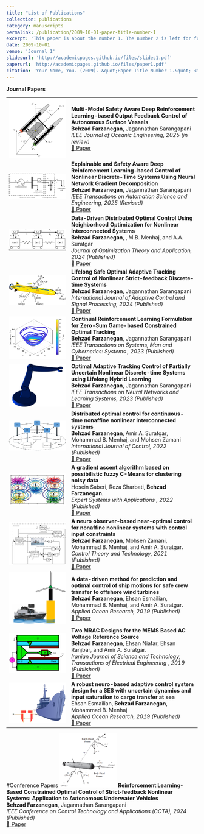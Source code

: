 ```yaml
---
title: "List of Publications"
collection: publications
category: manuscripts
permalink: /publication/2009-10-01-paper-title-number-1
excerpt: 'This paper is about the number 1. The number 2 is left for future work.'
date: 2009-10-01
venue: 'Journal 1'
slidesurl: 'http://academicpages.github.io/files/slides1.pdf'
paperurl: 'http://academicpages.github.io/files/paper1.pdf'
citation: 'Your Name, You. (2009). &quot;Paper Title Number 1.&quot; <i>Journal 1</i>. 1(1).'
---
```


**Journal Papers**
<table>
<tr>
<td width="150">
    <img src="/images/USV.png" width="150">
</td>
<td>
    <strong>Multi-Model Safety Aware Deep Reinforcement Learning-based Output Feedback Control of Autonomous Surface Vessels</strong>  
    <br>
    <strong>Behzad Farzanegan</strong>, Jagannathan Sarangapani  
    <br>
    <em>IEEE Journal of Oceanic Engineering, 2025 (in review)</em>  
    <br>
    <a href="#">📄 Paper</a>
</td>
</tr>
<!--                                        -->

<tr>
<td width="150">
    <img src="/images/SPS.png" width="150">
</td>
<td>
    <strong>Explainable and Safety Aware Deep Reinforcement Learning-based Control of Nonlinear Discrete-Time Systems Using Neural Network Gradient Decomposition</strong>  
    <br>
    <strong>Behzad Farzanegan</strong>, Jagannathan Sarangapani  
    <br>
    <em>IEEE Transactions on Automation Science and Engineering, 2025 (Revised)</em>  
    <br>
    <a href="#">📄 Paper</a>
</td>
</tr>
<!--                                        -->

<tr>
<td width="150">
    <img src="/images/carts.png" width="150">
</td>
<td>
    <strong>Data-Driven Distributed Optimal Control Using Neighborhood Optimization for Nonlinear Interconnected Systems</strong>  
    <br>
    <strong>Behzad Farzanegan</strong>, , M.B. Menhaj, and A.A. Suratgar  
    <br>
    <em>Journal of Optimization Theory and Application, 2024 (Published)</em>  
    <br>
    <a href="https://link.springer.com/article/10.1007/s10957-024-02543-x">📄 Paper</a>
</td>
</tr>
<!--                                        -->

<tr>
<td width="150">
    <img src="/images/AUV.png" width="150">
</td>
<td>
    <strong>Lifelong Safe Optimal Adaptive Tracking Control of Nonlinear Strict-feedback Discrete-time Systems </strong>  
    <br>
      <strong>Behzad Farzanegan</strong>, Jagannathan Sarangapani   
    <br>
    <em>International Journal of Adaptive Control and Signal Processing, 2024 (Published)</em>  
    <br>
    <a href="https://onlinelibrary.wiley.com/doi/10.1002/acs.3950?af=R">📄 Paper</a>
</td>
</tr>
<!-- ======================================== -->

<tr>
<td width="150">
    <img src="/images/fig5_b.png" width="150">
</td>
<td>
    <strong>Continual Reinforcement Learning Formulation for Zero-Sum Game-based Constrained Optimal Tracking </strong>  
    <br>
      <strong>Behzad Farzanegan</strong>, Jagannathan Sarangapani   
    <br>
    <em>IEEE Transactions on Systems, Man and Cybernetics: Systems , 2023 (Published)</em>  
    <br>
    <a href="https://ieeexplore.ieee.org/document/10220228">📄 Paper</a>
</td>
</tr>
<!-- ======================================== -->

<tr>
<td width="150">
    <img src="/images/twolink.png" width="150">
</td>
<td>
    <strong>Optimal Adaptive Tracking Control of Partially Uncertain Nonlinear Discrete-time Systems using Lifelong Hybrid Learning  </strong>  
    <br>
      <strong>Behzad Farzanegan</strong>, Jagannathan Sarangapani   
    <br>
    <em>IEEE Transactions on Neural Networks and Learning Systems, 2023 (Published)</em>  
    <br>
    <a href="https://ieeexplore.ieee.org/document/10227732">📄 Paper</a>
</td>
</tr>
<!-- ======================================== -->

<tr>
<td width="150">
    <img src="/images/Distributed.png" width="150">
</td>
<td>
    <strong>Distributed optimal control for continuous-time nonaffine nonlinear interconnected systems </strong>  
    <br>
      <strong>Behzad Farzanegan</strong>, Amir A. Suratgar, Mohammad B. Menhaj, and Mohsen Zamani   
    <br>
    <em>International Journal of Control, 2022 (Published)</em>  
    <br>
    <a href="https://www.tandfonline.com/doi/abs/10.1080/00207179.2021.1976420">📄 Paper</a>
</td>
</tr>
<!-- ======================================== -->
<tr>
<td width="150">
    <img src="/images/expert.png" width="150">
</td>
<td>
    <strong>A gradient ascent algorithm based on possibilistic fuzzy C-Means for clustering noisy data </strong>  
    <br>
      Hosein Saberi, Reza Sharbati, <strong>Behzad Farzanegan</strong>.   
    <br>
    <em> Expert Systems with Applications  , 2022 (Published)</em>  
    <br>
    <a href="https://link.springer.com/article/10.1007/s40998-019-00205-7">📄 Paper</a>
</td>
</tr>
<!-- ======================================== -->
<tr>
<td width="150">
    <img src="/images/blockdiagram.png" width="150">
</td>
<td>
    <strong>A neuro observer-based near-optimal control for nonaffine nonlinear systems with control input constraints </strong>  
    <br>
      <strong>Behzad Farzanegan</strong>, Mohsen Zamani, Mohammad B. Menhaj, and Amir A. Suratgar.   
    <br>
    <em>Control Theory and Technology, 2021 (Published)</em>  
    <br>
    <a href="https://link.springer.com/article/10.1007/s11768-021-00045-z">📄 Paper</a>
</td>
</tr>
<!-- ======================================== -->

<tr>
<td width="150">
    <img src="/images/OWT.png" width="150">
</td>
<td>
    <strong>A data-driven method for prediction and optimal control of ship motions for safe crew transfer to offshore wind turbines </strong>  
    <br>
      <strong>Behzad Farzanegan</strong>, Ehsan Esmailian, Mohammad B. Menhaj, and Amir A. Suratgar.   
    <br>
    <em> Applied Ocean Research, 2019 (Published)</em>  
    <br>
    <a href="https://www.sciencedirect.com/science/article/abs/pii/S0141118718308575">📄 Paper</a>
</td>
</tr>
<!-- ======================================== -->

<tr>
<td width="150">
    <img src="/images/MEMS.png" width="150">
</td>
<td>
    <strong>Two MRAC Designs for the MEMS Based AC Voltage Reference Source </strong>  
    <br>
      <strong>Behzad Farzanegan</strong>, Ehsan Niafar, Ehsan Ranjbar, and Amir A. Suratgar.   
    <br>
    <em>Iranian Journal of Science and Technology, Transactions of Electrical Engineering , 2019 (Published)</em>  
    <br>
    <a href="https://link.springer.com/article/10.1007/s40998-019-00205-7">📄 Paper</a>
</td>
</tr>
<!-- ======================================== -->

<tr>
<td width="150">
    <img src="/images/SES.png" width="150">
</td>
<td>
    <strong>A robust neuro-based adaptive control system design for a SES with uncertain dynamics and input saturation to cargo transfer at sea </strong>  
    <br>
     Ehsan Esmailian,  <strong>Behzad Farzanegan</strong>,  Mohammad B. Menhaj  
    <br>
    <em> Applied Ocean Research, 2019 (Published)</em>  
    <br>
    <a href="https://www.sciencedirect.com/science/article/abs/pii/S0141118717305503">📄 Paper</a>
</td>
</tr>
<!-- ======================================== -->


</table>
</table>
#Conference Papers
<tr>
<td width="150">
    <img src="/images/AUV 6dof.png" width="150">
</td>
<td>
    <strong>Reinforcement Learning-Based Constrained Optimal Control of Strict-feedback Nonlinear Systems: Application to Autonomous Underwater Vehicles </strong>  
    <br>
      <strong>Behzad Farzanegan</strong>, Jagannathan Sarangapani   
    <br>
    <em>IEEE Conference on Control Technology and Applications (CCTA), 2024 (Published)</em>  
    <br>
    <a href="https://www.sciencedirect.com/science/article/abs/pii/S0957417421014780">📄 Paper</a>
</td>
</tr>
<!-- ======================================== -->


</table>
